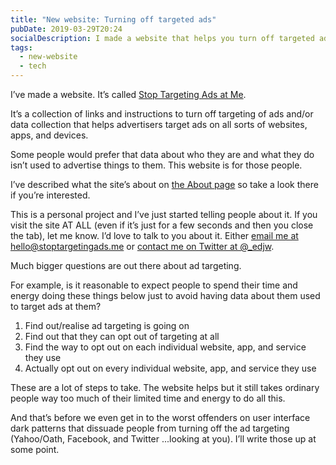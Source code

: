 ```yaml
---
title: "New website: Turning off targeted ads"
pubDate: 2019-03-29T20:24
socialDescription: I made a website that helps you turn off targeted ads
tags:
  - new-website
  - tech
---
```


I’ve made a website. It’s called [Stop Targeting Ads at Me](https://stoptargetingads.me).

It’s a collection of links and instructions to turn off targeting of ads and/or data collection that helps advertisers target ads on all sorts of websites, apps, and devices.

Some people would prefer that data about who they are and what they do isn’t used to advertise things to them. This website is for those people.

I’ve described what the site’s about on [the About page](https://stoptargetingads.me/about) so take a look there if you’re interested.

This is a personal project and I’ve just started telling people about it. If you visit the site AT ALL (even if it’s just for a few seconds and then you close the tab), let me know. I’d love to talk to you about it. Either [email me at hello@stoptargetingads.me](mailto:hello@stoptargetingads.me) or [contact me on Twitter at @\_edjw](https://twitter.com/_edjw).

Much bigger questions are out there about ad targeting.

For example, is it reasonable to expect people to spend their time and energy doing these things below just to avoid having data about them used to target ads at them?

1. Find out/realise ad targeting is going on
2. Find out that they can opt out of targeting at all
3. Find the way to opt out on each individual website, app, and service they use
4. Actually opt out on every individual website, app, and service they use

These are a lot of steps to take. The website helps but it still takes ordinary people way too much of their limited time and energy to do all this.

And that’s before we even get in to the worst offenders on user interface dark patterns that dissuade people from turning off the ad targeting (Yahoo/Oath, Facebook, and Twitter ...looking at you). I’ll write those up at some point.
